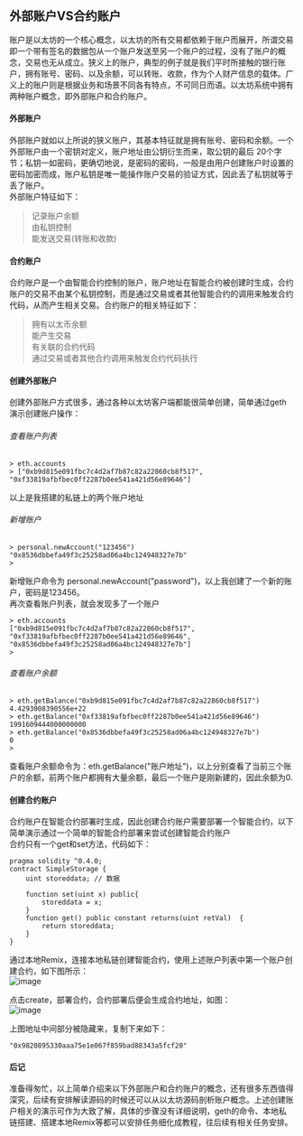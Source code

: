 
## 外部账户VS合约账户
账户是以太坊的一个核心概念，以太坊的所有交易都依赖于账户而展开，所谓交易即一个带有签名的数据包从一个账户发送至另一个账户的过程，没有了账户的概念，交易也无从成立。狭义上的账户，典型的例子就是我们平时所接触的银行账户，拥有账号、密码、以及余额，可以转账、收款，作为个人财产信息的载体。广义上的账户则是根据业务和场景不同各有特点，不可同日而语。以太坊系统中拥有两种账户概念，即外部账户和合约账户。

#### 外部账户
外部账户就如以上所说的狭义账户，其基本特征就是拥有账号、密码和余额。一个外部账户由一个密钥对定义，账户地址由公钥衍生而来，取公钥的最后 20个字节；私钥一如密码，更确切地说，是密码的密码，一般是由用户创建账户时设置的密码加密而成，账户私钥是唯一能操作账户交易的验证方式，因此丢了私钥就等于丢了账户。      
外部账户特征如下：  
> 记录账户余额  
> 由私钥控制    
> 能发送交易(转账和收款)    

#### 合约账户   
合约账户是一个由智能合约控制的账户，账户地址在智能合约被创建时生成，合约账户的交易不由某个私钥控制，而是通过交易或者其他智能合约的调用来触发合约代码，从而产生相关交易。合约账户的相关特征如下：    
> 拥有以太币余额    
> 能产生交易    
> 有关联的合约代码  
> 通过交易或者其他合约调用来触发合约代码执行    

#### 创建外部账户
创建外部账户方式很多，通过各种以太坊客户端都能很简单创建，简单通过geth演示创建账户操作：

###### 查看账户列表 
     
    > eth.accounts  
    > ["0xb9d815e091fbc7c4d2af7b87c82a22860cb8f517", "0xf33819afbfbec0ff2287b0ee541a421d56e89646"]
以上是我搭建的私链上的两个账户地址

###### 新增账户

    > personal.newAccount("123456")
    "0x8536dbbefa49f3c25258ad06a4bc124948327e7b"
    > 
新增账户命令为  personal.newAccount("password")，以上我创建了一个新的账户，密码是123456。  
再次查看账户列表，就会发现多了一个账户

    > eth.accounts  
    ["0xb9d815e091fbc7c4d2af7b87c82a22860cb8f517", "0xf33819afbfbec0ff2287b0ee541a421d56e89646", "0x8536dbbefa49f3c25258ad06a4bc124948327e7b"]
    > 

###### 查看账户余额

    > eth.getBalance("0xb9d815e091fbc7c4d2af7b87c82a22860cb8f517")
    4.4293008390556e+22
    > eth.getBalance("0xf33819afbfbec0ff2287b0ee541a421d56e89646")
    1991609444000000000
    > eth.getBalance("0x8536dbbefa49f3c25258ad06a4bc124948327e7b")
    0
    > 
查看账户余额命令为：eth.getBalance("账户地址")，以上分别查看了当前三个账户的余额，前两个账户都拥有大量余额，最后一个账户是刚新建的，因此余额为0.


#### 创建合约账户
合约账户在智能合约部署时生成，因此创建合约账户需要部署一个智能合约，以下简单演示通过一个简单的智能合约部署来尝试创建智能合约账户    
合约只有一个get和set方法，代码如下：

```
pragma solidity ^0.4.0;
contract SimpleStorage {
    uint storeddata; // 数据
    
    function set(uint x) public{
        storeddata = x;
    }
    function get() public constant returns(uint retVal)  {
        return storeddata;
    }
}
```

通过本地Remix，连接本地私链创建智能合约，使用上述账户列表中第一个账户创建合约，如下图所示：    
![image](https://github.com/dabaizi/taste-of-ethereum/blob/dev/images/2018/03/25/1521521987733.jpg)


点击create，部署合约，合约部署后便会生成合约地址，如图：    
![image](https://github.com/dabaizi/taste-of-ethereum/blob/dev/images/2018/03/25/1531521988096.jpg)

上图地址中间部分被隐藏来，复制下来如下：

    "0x9820895330aaa75e1e067f859bad88343a5fcf20"


#### 后记
准备得匆忙，以上简单介绍来以下外部账户和合约账户的概念，还有很多东西值得深究，后续有安排解读源码的时候还可以从以太坊源码剖析账户概念。上述创建账户相关的演示可作为大致了解，具体的步骤没有详细说明，geth的命令、本地私链搭建、搭建本地Remix等都可以安排任务细化成教程，往后续有相关任务安排。

